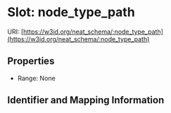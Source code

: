 # Slot: node_type_path

URI: [https://w3id.org/neat_schema/:node_type_path](https://w3id.org/neat_schema/:node_type_path)



<!-- no inheritance hierarchy -->


## Properties

 * Range: None



## Identifier and Mapping Information





